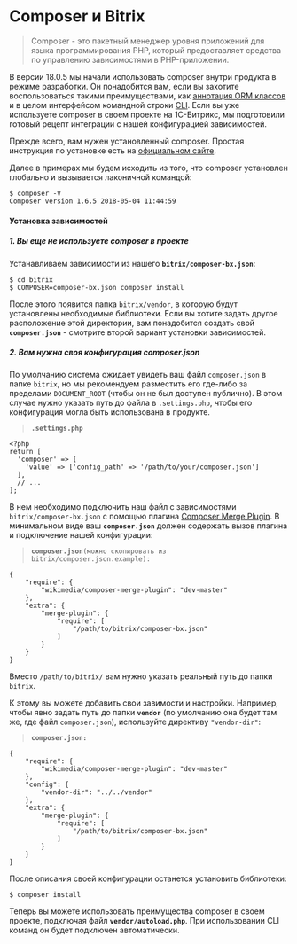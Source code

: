 ﻿# Composer и Bitrix

>Composer - это пакетный менеджер уровня приложений для языка программирования PHP, который предоставляет средства по управлению зависимостями в PHP-приложении.

В версии 18.0.5 мы начали использовать composer внутри продукта в режиме разработки. Он понадобится вам, если вы захотите воспользоваться такими преимуществами, как [аннотация ORM классов](/R&D/50_bitrix_dev/10_orm/90_annotate.md) и в целом интерфейсом командной строки [CLI](/R&D/50_bitrix_dev/07_cli/cli.md). Если вы уже используете composer в своем проекте на 1С-Битрикс, мы подготовили готовый рецепт интеграции с нашей конфигурацией зависимостей.

Прежде всего, вам нужен установленный composer. Простая инструкция по установке есть на [официальном сайте](https://getcomposer.org/doc/00-intro.md).

Далее в примерах мы будем исходить из того, что composer установлен глобально и вызывается лаконичной командой:

	$ composer -V
	Composer version 1.6.5 2018-05-04 11:44:59


#### Установка зависимостей

##### 1. Вы еще не используете composer в проекте

Устанавливаем зависимости из нашего **`bitrix/composer-bx.json`**:

	$ cd bitrix
	$ COMPOSER=composer-bx.json composer install

После этого появится папка `bitrix/vendor`, в которую будут установлены необходимые библиотеки. Если вы хотите задать другое расположение этой директории, вам понадобится создать свой **`composer.json`** - смотрите второй вариант установки зависимостей.

##### 2. Вам нужна своя конфигурация composer.json

По умолчанию система ожидает увидеть ваш файл `composer.json` в папке `bitrix`, но мы рекомендуем разместить его где-либо за пределами `DOCUMENT_ROOT` (чтобы он не был доступен публично). В этом случае нужно указать путь до файла в `.settings.php`, чтобы его конфигурация могла быть использована в продукте.

>**`.settings.php`**

	<?php
	return [
	  'composer' => [
	    'value' => ['config_path' => '/path/to/your/composer.json']
	  ],
	  // ...
	];  

В нем необходимо подключить наш файл с зависимостями `bitrix/composer-bx.json` с помощью плагина [Composer Merge Plugin](https://github.com/wikimedia/composer-merge-plugin). В минимальном виде ваш **`composer.json`** должен содержать вызов плагина и подключение нашей конфигурации:

>**`composer.json`**`(можно скопировать из bitrix/composer.json.example):`
 
	{
		"require": {
			"wikimedia/composer-merge-plugin": "dev-master"
		},
		"extra": {
			"merge-plugin": {
				"require": [
					"/path/to/bitrix/composer-bx.json"
				]
			}
		}
	}

Вместо `/path/to/bitrix/` вам нужно указать реальный путь до папки `bitrix`.

К этому вы можете добавить свои завимости и настройки. Например, чтобы явно задать путь до папки **`vendor`** (по умолчанию она будет там же, где файл `composer.json`), используйте директиву `"vendor-dir"`:

>**`composer.json:`**

	{
		"require": {
			"wikimedia/composer-merge-plugin": "dev-master"
		},
		"config": {
			"vendor-dir": "../../vendor"
		},
		"extra": {
			"merge-plugin": {
				"require": [
					"/path/to/bitrix/composer-bx.json"
				]
			}
		}
	}

После описания своей конфигурации останется установить библиотеки:

	$ composer install

Теперь вы можете использовать преимущества composer в своем проекте, подключая файл **`vendor/autoload.php`**. При использовании CLI команд он будет подключен автоматически. 